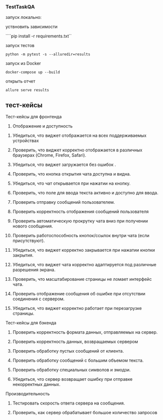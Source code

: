 ### TestTaskQA

запуск локально:

уствновить зависимости

````pip install -r requirements.txt``

запуск тестов

```python -m pytest -s --alluredir=results```


запуск из Docker

```docker-compose up --build```

открыть отчет

```allure serve results```


## тест-кейсы


Тест-кейсы для фронтенда

1. Отображение и доступность

1) Убедиться, что виджет отображается на всех поддерживаемых устройствах

2) Проверить, что виджет корректно отображается в различных браузерах (Chrome, Firefox, Safari).

3) Убедиться, что виджет загружается без ошибок .

4) Проверить, что кнопка открытия чата доступна и видна.

5) Убедиться, что чат открывается при нажатии на кнопку.

6) Проверить, что поле для ввода текста активно и доступно для ввода.

7) Проверить отправку сообщений пользователем.

8) Проверить корректность отображения сообщений пользователя

9) Проверить автоматическую прокрутку чата вниз при получении нового сообщения.

10) Проверить работоспособность кнопок/ссылок внутри чата (если присутствуют).

11) Убедиться, что виджет корректно закрывается при нажатии кнопки закрытия.

12) Убедиться, что виджет чата корректно адаптируется под различные разрешения экрана.

13) Проверить, что масштабирование страницы не ломает интерфейс чата.

14) Проверить отображение сообщения об ошибке при отсутствии соединения с сервером.

15) Убедиться, что виджет корректно работает при перезагрузке страницы.


Тест-кейсы для бэкенда

1)  Проверить корректность формата данных, отправляемых на сервер.

2) Проверить корректность данных, возвращаемых сервером 

3) Проверить обработку пустых сообщений от клиента.

4) Проверить обработку сообщений с большим объемом текста.

5) Проверить обработку специальных символов и эмодзи.

6) Убедиться, что сервер возвращает ошибку при отправке некорректных данных.

Производительность

1) Тестировать скорость ответа сервера на сообщения.

2) Проверить, как сервер обрабатывает большое количество запросов







